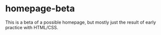 # homepage-beta
This is a beta of a possible homepage, but mostly just the result of early practice with HTML/CSS.
